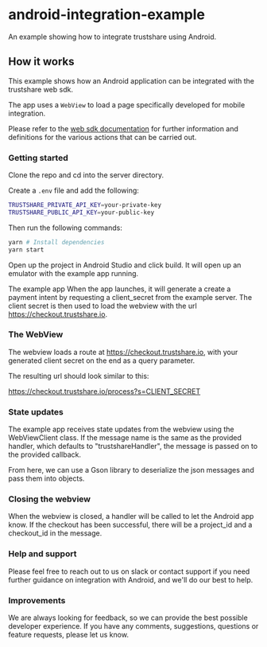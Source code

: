 # android-integration-example

An example showing how to integrate trustshare using Android.

## How it works
This example shows how an Android application can be integrated with the trustshare web sdk.

The app uses a `WebView` to load a page specifically developed for mobile integration.

Please refer to the [web sdk documentation](https://docs.trustshare.io/guides/sdks/web-sdk) for further information and definitions for the various actions that can be carried out.

### Getting started

Clone the repo and cd into the server directory.

Create a `.env` file and add the following:

```bash
TRUSTSHARE_PRIVATE_API_KEY=your-private-key
TRUSTSHARE_PUBLIC_API_KEY=your-public-key
```
Then run the following commands:
```bash
yarn # Install dependencies
yarn start
```

Open up the project in Android Studio and click build. It will open up an emulator with the example app running.

The example app
When the app launches, it will generate a create a payment intent by requesting a client_secret from the example server. The client secret is then used to load the webview with the url https://checkout.trustshare.io.

### The WebView
The webview loads a route at https://checkout.trustshare.io, with your generated client secret on the end as a query parameter.

The resulting url should look similar to this:

https://checkout.trustshare.io/process?s=CLIENT_SECRET

### State updates
The example app receives state updates from the webview using the WebViewClient class.
If the message name is the same as the provided handler, which defaults to "trustshareHandler", the message is passed on to the provided callback.

From here, we can use a Gson library to deserialize the json messages and pass them into objects.

### Closing the webview
When the webview is closed, a handler will be called to let the Android app know. If the checkout has been successful, there will be a project_id and a checkout_id in the message.

### Help and support
Please feel free to reach out to us on slack or contact support if you need further guidance on integration with Android, and we'll do our best to help.

### Improvements
We are always looking for feedback, so we can provide the best possible developer experience.
If you have any comments, suggestions, questions or feature requests, please let us know.


